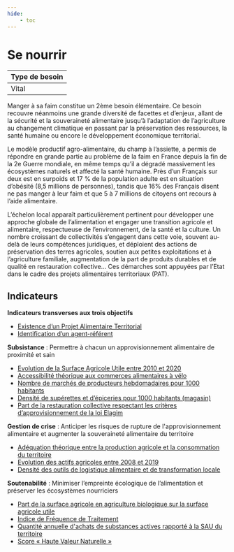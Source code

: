 ```yaml
---
hide:
    - toc
---
```



# Se nourrir

|Type de besoin|
|--|
|Vital|

Manger à sa faim constitue un 2ème besoin élémentaire. Ce besoin recouvre néanmoins une grande diversité de facettes et d’enjeux, allant de la sécurité et la souveraineté alimentaire jusqu’à l’adaptation de l’agriculture au changement climatique en passant par la préservation des ressources, la santé humaine ou encore le développement économique territorial. 

Le modèle productif agro-alimentaire, du champ à l’assiette, a permis de répondre en grande partie au problème de la faim en France depuis la fin de la 2e Guerre mondiale, en même temps qu’il a dégradé massivement les écosystèmes naturels et affecté la santé humaine. Près d’un Français sur deux est en surpoids et 17 % de la population adulte est en situation d’obésité (8,5 millions de personnes), tandis que 16% des Français disent ne pas manger à leur faim et que 5 à 7 millions de citoyens ont recours à l’aide alimentaire. 

L’échelon local apparaît particulièrement pertinent pour développer une approche globale de l’alimentation et engager une transition agricole et alimentaire, respectueuse de l’environnement, de la santé et la culture. Un nombre croissant de collectivités s’engagent dans cette voie, souvent au-delà de leurs compétences juridiques, et déploient des actions de préservation des terres agricoles, soutien aux petites exploitations et à l’agriculture familiale, augmentation de la part de produits durables et de qualité en restauration collective… Ces démarches sont appuyées par l’Etat dans le cadre des projets alimentaires territoriaux (PAT).

## Indicateurs

**Indicateurs transverses aux trois objectifs**

- [Existence d’un Projet Alimentaire Territorial](https://konsilion.github.io/diag360/pages/indicateurs/vitaux/se_nourrir/indicateur_1/)
- [Identification d’un agent-référent](#)

**Subsistance** : Permettre à chacun un approvisionnement alimentaire de proximité et sain

- [Evolution de la Surface Agricole Utile entre 2010 et 2020](#)
- [Accessibilité théorique aux commerces alimentaires à vélo](#)
- [Nombre de marchés de producteurs hebdomadaires pour 1000 habitants](#)
- [Densité de supérettes et d’épiceries pour 1000 habitants (magasin)](#)
- [Part de la restauration collective respectant les critères d’approvisionnement de la loi Elagim](#)

**Gestion de crise** : Anticiper les risques de rupture de l'approvisionnement alimentaire et augmenter la souveraineté alimentaire du territoire 

- [Adéquation théorique entre la production agricole et la consommation du territoire](#)
- [Evolution des actifs agricoles entre 2008 et 2019](#)
- [Densité des outils de logistique alimentaire et de transformation locale](#)

**Soutenabilité** : Minimiser l’empreinte écologique de l’alimentation et préserver les écosystèmes nourriciers

- [Part de la surface agricole en agriculture biologique sur la surface agricole utile](#)
- [Indice de Fréquence de Traitement](#)
- [Quantité annuelle d'achats de substances actives rapporté à la SAU du territoire](#)
- [Score « Haute Valeur Naturelle »](#)

